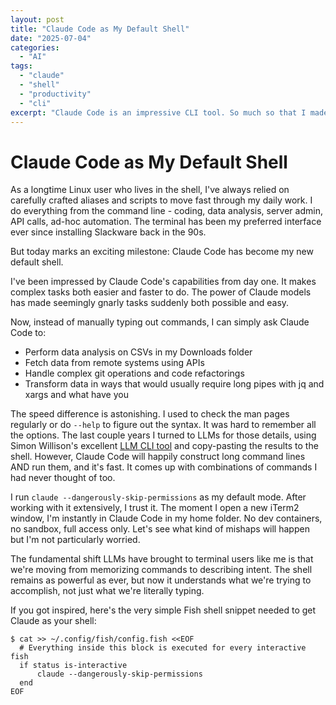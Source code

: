 ```yaml
---
layout: post
title: "Claude Code as My Default Shell"
date: "2025-07-04"
categories:
  - "AI"
tags:
  - "claude"
  - "shell"
  - "productivity"
  - "cli"
excerpt: "Claude Code is an impressive CLI tool. So much so that I made it my default shell. Instead of memorizing commands and checking man pages, I can now describe my intent and let Claude Code construct and execute complex commands directly on my laptop."
---
```


# Claude Code as My Default Shell

As a longtime Linux user who lives in the shell, I've always relied on carefully crafted aliases and scripts to move fast through my daily work. I do everything from the command line - coding, data analysis, server admin, API calls, ad-hoc automation. The terminal has been my preferred interface ever since installing Slackware back in the 90s.

But today marks an exciting milestone: Claude Code has become my new default shell.

I've been impressed by Claude Code's capabilities from day one. It makes complex tasks both easier and faster to do. The power of Claude models has made seemingly gnarly tasks suddenly both possible and easy.

Now, instead of manually typing out commands, I can simply ask Claude Code to:

- Perform data analysis on CSVs in my Downloads folder  
- Fetch data from remote systems using APIs
- Handle complex git operations and code refactorings
- Transform data in ways that would usually require long pipes with jq and xargs and what have you

The speed difference is astonishing. I used to check the man pages regularly or do `--help` to figure out the syntax. It was hard to remember all the options. The last couple years I turned to LLMs for those details, using Simon Willison's excellent [LLM CLI tool](https://llm.datasette.io/) and copy-pasting the results to the shell. However, Claude Code will happily construct long command lines AND run them, and it's fast. It comes up with combinations of commands I had never thought of too.

I run `claude --dangerously-skip-permissions` as my default mode. After working with it extensively, I trust it. The moment I open a new iTerm2 window, I'm instantly in Claude Code in my home folder. No dev containers, no sandbox, full access only. Let's see what kind of mishaps will happen but I'm not particularly worried.

The fundamental shift LLMs have brought to terminal users like me is that we're moving from memorizing commands to describing intent. The shell remains as powerful as ever, but now it understands what we're trying to accomplish, not just what we're literally typing.

If you got inspired, here's the very simple Fish shell snippet needed to get Claude as your shell:
```
$ cat >> ~/.config/fish/config.fish <<EOF
  # Everything inside this block is executed for every interactive fish
  if status is-interactive
      claude --dangerously-skip-permissions
  end
EOF
```
